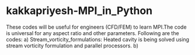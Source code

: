 # kakkapriyesh-MPI_in_Python
These codes will be useful for engineers (CFD/FEM) to learn MPI.The code is universal for any aspect ratio and other parameters. 
Following are the codes:
a) Stream_vorticity_formulations: Heated cavity is being solved using stream vorticity formulation and parallel processors.
b)
